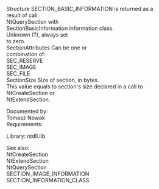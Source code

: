 Structure SECTION\_BASIC\_INFORMATION is returned as a \
result of call \
NtQuerySection with \
SectionBasicInformation information class. \
Unknown \(?\), always set \
to zero. \
SectionAttributes Can be one or \
combination of: \
SEC\_RESERVE \
SEC\_IMAGE \
SEC\_FILE \
SectionSize Size of section, in bytes. \
This value equals to section's size declared in a call to \
NtCreateSection or \
NtExtendSection.

Documented by: \
Tomasz Nowak \
Requirements:

Library: ntdll.lib

See also: \
NtCreateSection \
NtExtendSection \
NtQuerySection \
SECTION\_IMAGE\_INFORMATION \
SECTION\_INFORMATION\_CLASS
